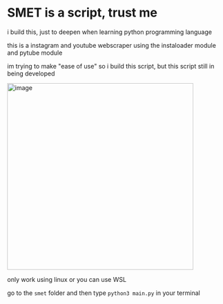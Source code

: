 # SMET is a script, trust me
i build this, just to deepen when learning python programming language

this is a instagram and youtube webscraper using the instaloader module and pytube module

im trying to make "ease of use" so i build this script, but this script still in being developed

<img width="431" alt="image" src="https://user-images.githubusercontent.com/108726715/228226690-009c0210-f601-44fb-84b1-a9e795023c27.png">


only work using linux or you can use WSL

go to the ```smet``` folder and then type ```python3 main.py``` in your terminal
